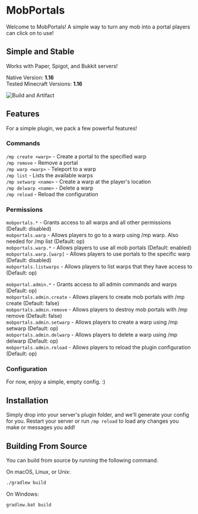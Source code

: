 # MobPortals

Welcome to MobPortals! A simple way to turn any mob into a portal players can click on to use!

## Simple and Stable
Works with Paper, Spigot, and Bukkit servers!

Native Version: **1.16**  
Tested Minecraft Versions: **1.16**

![Build and Artifact](https://github.com/CrimsonWarpedcraft/MobPortals/workflows/Build%20and%20Artifact/badge.svg?event=push)

## Features
For a simple plugin, we pack a few powerful features!

### Commands
`/mp create <warp>` - Create a portal to the specified warp  
`/mp remove` - Remove a portal  
`/mp warp <warp>` - Teleport to a warp  
`/mp list` - Lists the available warps  
`/mp setwarp <name>` - Create a warp at the player's location  
`/mp delwarp <name>` - Delete a warp  
`/mp reload` - Reload the configuration

### Permissions
`mobportals.*` - Grants access to all warps and all other permissions (Default: disabled)  
`mobportals.warp` - Allows players to go to a warp using /mp warp. Also needed for /mp list (Default: op)  
`mobportals.warp.*` - Allows players to use all mob portals (Default: enabled)  
`mobportals.warp.[warp]` - Allows players to use portals to the specific warp (Default: disabled)  
`mobportals.listwarps` - Allows players to list warps that they have access to (Default: op)
  
`mobportal.admin.*` - Grants access to all admin commands and warps (Default: op)  
`mobportals.admin.create` - Allows players to create mob portals with /mp create (Default: false)  
`mobportals.admin.remove` - Allows players to destroy mob portals with /mp remove (Default: false)  
`mobportals.admin.setwarp` - Allows players to create a warp using /mp setwarp (Default: op)  
`mobportals.admin.delwarp` - Allows players to delete a warp using /mp delwarp (Default: op)  
`mobportals.admin.reload` - Allows players to reload the plugin configuration (Default: op)  

### Configuration
For now, enjoy a simple, empty config. :)

## Installation
Simply drop into your server's plugin folder, and we'll generate your config for you. Restart your server or run `/mp reload` to load any changes you make or messages you add!

## Building From Source
You can build from source by running the following command.

On macOS, Linux, or Unix:
```bash
./gradlew build
```

On Windows:
```batch
gradlew.bat build
```
